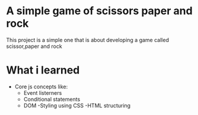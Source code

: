 # A simple game of scissors paper and rock
This project is a simple one that is about developing a game called scissor,paper and rock

# What i learned
- Core js concepts like:
  - Event listerners
  - Conditional statements
  - DOM
-Styling using CSS
-HTML structuring